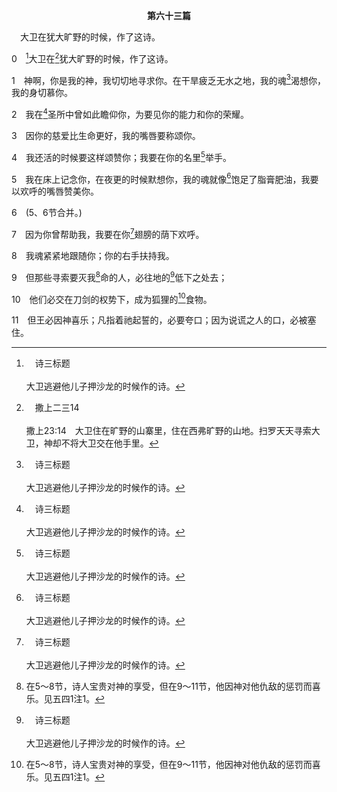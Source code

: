 <p style="text-align:center;font-weight:bold;">第六十三篇</p>

<a name="0">

<span id="spsm">　大卫在犹大旷野的时候，作了这诗。

0　[^a]大卫在[^b]犹大旷野的时候，作了这诗。

[^a]:　诗三标题<br><br>大卫逃避他儿子押沙龙的时候作的诗。

[^b]:　撒上二三14<br><br>撒上23:14　大卫住在旷野的山寨里，住在西弗旷野的山地。扫罗天天寻索大卫，神却不将大卫交在他手里。

1　神啊，你是我的神，我切切地寻求你。在干旱疲乏无水之地，我的魂[^a]渴想你，我的身切慕你。

[^a]:　诗四二1～2；八四2；一四三6<br><br>诗42:1　可拉子孙的训诲诗，交与歌咏长。<br><br>神啊，我的魂切慕你，如鹿切慕溪水。<br><br>诗42:2　我的魂渴想神，就是活神。我几时才可以来朝见神呢？<br><br>诗84:2　我的魂羡慕，甚至渴想耶和华的院宇；我的心肠，我的肉体，向活神呼吁。<br><br>诗143:6　我向你伸开双手祷告，我的魂渴想你，如干旱之地盼雨一样。〔细拉〕

2　我在[^a]圣所中曾如此瞻仰你，为要见你的能力和你的荣耀。

[^a]:　诗二八2；一三四2<br><br>诗28:2　我呼求你，向你至圣所举手的时候，求你垂听我恳求的声音。<br><br>诗134:2　你们当在圣所举手，颂赞耶和华。

3　因你的慈爱比生命更好，我的嘴唇要称颂你。

4　我还活的时候要这样颂赞你；我要在你的名里[^a]举手。

[^a]:　诗二八2；一三四2；提前二8<br><br>诗28:2　我呼求你，向你至圣所举手的时候，求你垂听我恳求的声音。<br><br>诗134:2　你们当在圣所举手，颂赞耶和华。<br><br>提前2:8　所以，我愿男人无忿怒，无争论，举起虔圣的手，随处祷告。

5　我在床上记念你，在夜更的时候默想你，我的魂就像[^a]饱足了脂膏肥油，我要以欢呼的嘴唇赞美你。

[^a]:　诗三六8；赛二五6；耶三一14<br><br>诗36:8　他们必因你殿里的肥甘得以饱足，你也必叫他们喝你乐河的水。<br><br>赛25:6　万军之耶和华必在这山上，为万民用肥甘设摆筵席，用陈酒和满髓的肥甘，并澄清的陈酒，设摆筵席。<br><br>耶31:14　我必以肥油使祭司的心满足，我的百姓也要因我的美福饱足；这是耶和华说的。

6　(5、6节合并。)

7　因为你曾帮助我，我要在你[^a]翅膀的荫下欢呼。

[^a]:　得二12；诗十七8；五七1；九一4<br><br>得2:12　愿耶和华照你所行的报答你；你来投靠耶和华以色列神的翅膀下，愿你满得祂的酬报。<br><br>诗17:8　求你保护我，如同保护你眼中的瞳人；将我隐藏在你翅膀的荫下，<br><br>诗57:1　大卫逃避扫罗，藏在洞里；那时他作了这金诗，交与歌咏长；调用休要毁坏。<br><br>神啊，求你恩待我，恩待我；因为我的心投靠你；我要投靠在你翅膀的荫下，等到灾害过去。<br><br>诗91:4　祂必用自己的翎毛遮蔽你，你要投靠在祂的翅膀底下；祂的真实，是大小的盾牌。

8　我魂紧紧地跟随你；你的右手扶持我。

9　但那些寻索要灭我[^1]命的人，必往地的[^a]低下之处去；

[^1]:在5～8节，诗人宝贵对神的享受，但在9～11节，他因神对他仇敌的惩罚而喜乐。见五四1注1。

[^a]:　赛四四23；太十二40；弗四9；腓二10<br><br>赛44:23　诸天哪，应当欢唱，因为耶和华作成这事。地的低下之处啊，应当欢呼；众山哪，应当发声欢唱，树林和其中所有的树，都当如此；因为耶和华救赎了雅各，并要因以色列得荣耀。<br><br>太12:40　因为约拿怎样三日三夜在大鱼腹中，人子也必照样三日三夜在地心里。<br><br>弗4:9　（若非祂也曾降到地的低下之处，“祂升上”是什么意思？<br><br>腓2:10　叫天上的、地上的和地底下的，在耶稣的名里，万膝都要跪拜，

10　他们必交在刀剑的权势下，成为狐狸的[^1]食物。

[^1]:直译，分。

11　但王必因神喜乐；凡指着祂起誓的，必要夸口；因为说谎之人的口，必被塞住。
